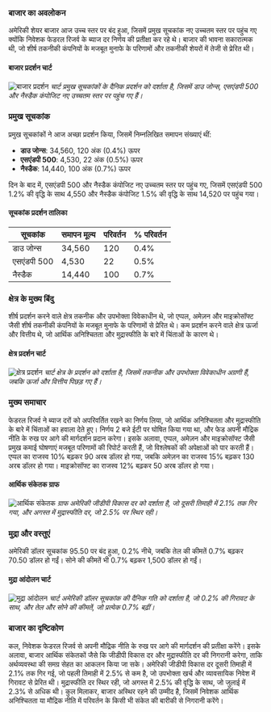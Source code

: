 ### **बाजार का अवलोकन**
अमेरिकी शेयर बाजार आज उच्च स्तर पर बंद हुआ, जिसमें प्रमुख सूचकांक नए उच्चतम स्तर पर पहुंच गए क्योंकि निवेशक फेडरल रिजर्व के ब्याज दर निर्णय की प्रतीक्षा कर रहे थे। बाजार की भावना सकारात्मक थी, जो शीर्ष तकनीकी कंपनियों के मजबूत मुनाफे के परिणामों और तकनीकी शेयरों में तेजी से प्रेरित थी।
#### बाजार प्रदर्शन चार्ट
![बाजार प्रदर्शन](https://via.placeholder.com/800x400?text=बाजार+प्रदर्शन+चार्ट)
*चार्ट प्रमुख सूचकांकों के दैनिक प्रदर्शन को दर्शाता है, जिसमें डाउ जोन्स, एसएंडपी 500 और नैस्डैक कंपोजिट नए उच्चतम स्तर पर पहुंच गए हैं।*

### **प्रमुख सूचकांक**
प्रमुख सूचकांकों ने आज अच्छा प्रदर्शन किया, जिसमें निम्नलिखित समापन संख्याएं थीं:
- **डाउ जोन्स**: 34,560, 120 अंक (0.4%) ऊपर
- **एसएंडपी 500**: 4,530, 22 अंक (0.5%) ऊपर
- **नैस्डैक**: 14,440, 100 अंक (0.7%) ऊपर

दिन के बाद में, एसएंडपी 500 और नैस्डैक कंपोजिट नए उच्चतम स्तर पर पहुंच गए, जिसमें एसएंडपी 500 1.2% की वृद्धि के साथ 4,550 और नैस्डैक कंपोजिट 1.5% की वृद्धि के साथ 14,520 पर पहुंच गया।
#### सूचकांक प्रदर्शन तालिका
| सूचकांक | समापन मूल्य | परिवर्तन | % परिवर्तन |
| --- | --- | --- | --- |
| डाउ जोन्स | 34,560 | 120 | 0.4% |
| एसएंडपी 500 | 4,530 | 22 | 0.5% |
| नैस्डैक | 14,440 | 100 | 0.7% |

### **क्षेत्र के मुख्य बिंदु**
शीर्ष प्रदर्शन करने वाले क्षेत्र तकनीक और उपभोक्ता विवेकाधीन थे, जो एप्पल, अमेज़न और माइक्रोसॉफ्ट जैसी शीर्ष तकनीकी कंपनियों के मजबूत मुनाफे के परिणामों से प्रेरित थे। कम प्रदर्शन करने वाले क्षेत्र ऊर्जा और वित्तीय थे, जो आर्थिक अनिश्चितता और मुद्रास्फीति के बारे में चिंताओं के कारण थे।
#### क्षेत्र प्रदर्शन चार्ट
![क्षेत्र प्रदर्शन](https://via.placeholder.com/800x400?text=क्षेत्र+प्रदर्शन+चार्ट)
*चार्ट क्षेत्र के प्रदर्शन को दर्शाता है, जिसमें तकनीक और उपभोक्ता विवेकाधीन अग्रणी हैं, जबकि ऊर्जा और वित्तीय पिछड़ गए हैं।*

### **मुख्य समाचार**
फेडरल रिजर्व ने ब्याज दरों को अपरिवर्तित रखने का निर्णय लिया, जो आर्थिक अनिश्चितता और मुद्रास्फीति के बारे में चिंताओं का हवाला देते हुए। निर्णय 2 बजे ईटी पर घोषित किया गया था, और फेड अपनी मौद्रिक नीति के रुख पर आगे की मार्गदर्शन प्रदान करेगा। इसके अलावा, एप्पल, अमेज़न और माइक्रोसॉफ्ट जैसी प्रमुख कमाई घोषणाएं मजबूत परिणामों की रिपोर्ट करती हैं, जो विश्लेषकों की अपेक्षाओं को पार करती हैं। एप्पल का राजस्व 10% बढ़कर 90 अरब डॉलर हो गया, जबकि अमेज़न का राजस्व 15% बढ़कर 130 अरब डॉलर हो गया। माइक्रोसॉफ्ट का राजस्व 12% बढ़कर 50 अरब डॉलर हो गया।
#### आर्थिक संकेतक ग्राफ
![आर्थिक संकेतक](https://via.placeholder.com/800x400?text=आर्थिक+संकेतक+ग्राफ)
*ग्राफ अमेरिकी जीडीपी विकास दर को दर्शाता है, जो दूसरी तिमाही में 2.1% तक गिर गया, और अगस्त में मुद्रास्फीति दर, जो 2.5% पर स्थिर रही।*

### **मुद्रा और वस्तुएं**
अमेरिकी डॉलर सूचकांक 95.50 पर बंद हुआ, 0.2% नीचे, जबकि तेल की कीमतें 0.7% बढ़कर 70.50 डॉलर हो गईं। सोने की कीमतें भी 0.7% बढ़कर 1,500 डॉलर हो गईं।
#### मुद्रा आंदोलन चार्ट
![मुद्रा आंदोलन](https://via.placeholder.com/800x400?text=मुद्रा+आंदोलन+चार्ट)
*चार्ट अमेरिकी डॉलर सूचकांक की दैनिक गति को दर्शाता है, जो 0.2% की गिरावट के साथ, और तेल और सोने की कीमतें, जो प्रत्येक 0.7% बढ़ीं।*

### **बाजार का दृष्टिकोण**
कल, निवेशक फेडरल रिजर्व से अपनी मौद्रिक नीति के रुख पर आगे की मार्गदर्शन की प्रतीक्षा करेंगे। इसके अलावा, बाजार आर्थिक संकेतकों जैसे कि जीडीपी विकास दर और मुद्रास्फीति दर की निगरानी करेगा, ताकि अर्थव्यवस्था की समग्र सेहत का आकलन किया जा सके। अमेरिकी जीडीपी विकास दर दूसरी तिमाही में 2.1% तक गिर गई, जो पहली तिमाही में 2.5% से कम है, जो उपभोक्ता खर्च और व्यावसायिक निवेश में गिरावट से प्रेरित थी। मुद्रास्फीति दर स्थिर रही, जो अगस्त में 2.5% की वृद्धि के साथ, जो जुलाई में 2.3% से अधिक थी। कुल मिलाकर, बाजार अस्थिर रहने की उम्मीद है, जिसमें निवेशक आर्थिक अनिश्चितता या मौद्रिक नीति में परिवर्तन के किसी भी संकेत की बारीकी से निगरानी करेंगे।